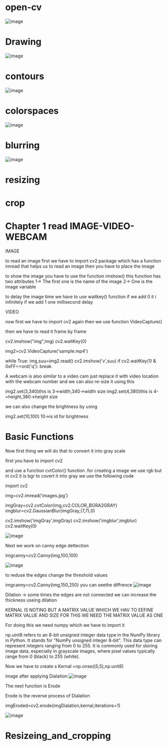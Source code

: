 # open-cv
![image](https://github.com/tarunaditya91/open-cv/assets/113850656/d35e3420-b364-4c0d-9e3d-21b2a7dc9e0e)
# Drawing
![image](https://github.com/tarunaditya91/open-cv/assets/113850656/58425e38-0869-4c47-8ca4-6dd6858c1616)
# contours
![image](https://github.com/tarunaditya91/open-cv/assets/113850656/ae8eb0d0-aa8e-49cc-8ffb-d02a35808c96)
# colorspaces
![image](https://github.com/tarunaditya91/open-cv/assets/113850656/1b3da0d1-bb8a-4a63-8cd9-42c2c920db77)
# blurring
![image](https://github.com/tarunaditya91/open-cv/assets/113850656/d7bb3b87-9865-41ed-92f6-ee261eb4433e)
# resizing
# crop

# Chapter 1 read IMAGE-VIDEO-WEBCAM

IMAGE

to read an image first we have to import cv2 package which has a function imread that helps us to read an image then you have to place the image

to show the image you have to use the function imshow() this function has two attributes
1-> The first one is the name of the image
2-> One is the image variable

to delay the image time we have to use waitkey() function if we add 0 it i infinitely if we add 1 one millisecond delay


VIDEO

now first we have to import cv2 again then we use function VideoCapture()


then we have to read it frame by frame

cv2.imshow("img",img)
cv2.waitKey(0)

img2=cv2.VideoCapture('sample.mp4')

while True:
    img,suu=img2.read()
    cv2.imshow('v',suu)
    if cv2.waitKey(1) & 0xFF==ord('q'):
        break


  A webcam is also similar to a video cam just replace it with video location with the webcam number and we can also re-size it using this 

  img2.set(3,340)this is 3->width,340->width size
img2.set(4,380)this  is 4->height,380->height size


we can also change the brightness by using 

img2.set(10,100) 10->is id for brightness 

# Basic Functions


  Now first thing we will do that to convert it into gray scale

  first you have to import cv2

  and use a function cvtColor() function  .for creating a image we use rgb but in cv2 it is bgr to covert it into gray we use the following code 

  import cv2

img=cv2.imread('images.jpg')

imgGray=cv2.cvtColor(img,cv2.COLOR_BGRA2GRAY)
imgblur=cv2.GaussianBlur(imgGray,(7,7),0)

cv2.imshow('imgGray',imgGray)
cv2.imshow('imgblur',imgblur)
cv2.waitKey(0)

![image](https://github.com/tarunaditya91/open-cv/assets/113850656/51d19746-2856-4245-8710-f4f93fb93a7d)


Next we work on canny edge dettection 

imgcanny=cv2.Canny(img,100,100)

![image](https://github.com/tarunaditya91/open-cv/assets/113850656/ebf5fa7e-174d-46ab-b570-31a79dbff8f7)

to reduse the edges change the threshold values

imgcanny=cv2.Canny(img,150,250)
you can seethe diffrence
![image](https://github.com/tarunaditya91/open-cv/assets/113850656/61057c22-dead-4d99-9079-600926d43f28)

Dilation -> some times the edges are not connected we can increase the thickness useing dilation

KERNAL IS NOTING BUT A MATRIX VALUE WHICH WE HAV TO EEFINE MATRIX VALUE AND SIZE FOR THIS WE NEED THE MATRIX VALUE AS ONE 


For doing this we need numpy which we have to import it 


np.uint8 refers to an 8-bit unsigned integer data type in the NumPy library in Python. It stands for "NumPy unsigned integer 8-bit". This data type can represent integers ranging from 0 to 255. It is commonly used for storing image data, especially in grayscale images, where pixel values typically range from 0 (black) to 255 (white).

Now we have to create s Kernal =np.onse((5,5),np.unit8)

image after applying Dialation
![image](https://github.com/tarunaditya91/open-cv/assets/113850656/27744c94-970b-4611-a832-bb8592468256)


The next function is Erode

Erode is the reverse process of Dialation 

imgEroded=cv2.erode(imgDialation,kernal,iterations=1)

![image](https://github.com/tarunaditya91/open-cv/assets/113850656/165999c8-48f3-4aed-87fd-eaa296ecada8)

# Resizeing_and_cropping








